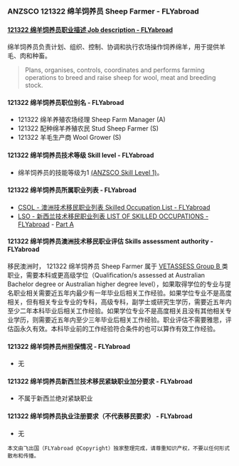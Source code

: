 ### ANZSCO 121322 绵羊饲养员 Sheep Farmer - FLYabroad ###

####  [121322 绵羊饲养员职业描述 Job description - FLYabroad](http://www.flyabroadvisa.com/anzsco/1213.html#121322)

绵羊饲养员负责计划、组织、控制、协调和执行农场操作饲养绵羊，用于提供羊毛、肉和种畜。

>Plans, organises, controls, coordinates and performs farming operations to breed and raise sheep for wool, meat and breeding stock.

#### 121322 绵羊饲养员职位别名 - FLYabroad
 
- 121322	 绵羊养殖农场经理 Sheep Farm Manager (A)
- 121322 配种绵羊养殖农民 Stud Sheep Farmer (S)
- 121322 羊毛生产商 Wool Grower (S)

#### 121322 绵羊饲养员技术等级 Skill level - FLYabroad

- 绵羊饲养员的技能等级为1 [(ANZSCO Skill Level 1)](http://www.flyabroadvisa.com/anzsco/)。

#### 121322 绵羊饲养员所属职业列表 - FLYabroad

- [CSOL - 澳洲技术移民职业列表 Skilled Occupation List - FLYabroad](http://www.flyabroadvisa.com/sol/)
- [LSO - 新西兰技术移民职业列表 LIST OF SKILLED OCCUPATIONS - FLYabroad](http://nz.flyabroadvisa.com/lso/) - [Part A](parta)

#### 121322 绵羊饲养员澳洲技术移民职业评估 Skills assessment authority - FLYabroad

移民澳洲时， 121322 绵羊饲养员 Sheep Farmer 属于 [VETASSESS Group B ](http://www.flyabroadvisa.com/ass/vetassess.html)类职业，需要本科或更高级学位（Qualification/s assessed at Australian Bachelor degree or Australian higher degree level），如果取得学位的专业与提名职业相关需要近五年内最少有一年毕业后相关工作经验。如果学位专业不是高度相关，但有相关专业专业的专科，高级专科，副学士或研究生学历，需要近五年内至少二年本科毕业后相关工作经验。如果学位专业不是高度相关且没有其他相关专业学历，则需要近五年内至少三年毕业后相关工作经验。职业评估不需要雅思，评估函永久有效。本科毕业前的工作经验符合条件的也可以算作有效工作经验。

#### 121322 绵羊饲养员州担保情况 - FLYabroad

- 无

#### 121322 绵羊饲养员新西兰技术移民紧缺职业加分要求 - FLYabroad

- 不属于新西兰绝对紧缺职业

#### 121322 绵羊饲养员执业注册要求（不代表移民要求） - FLYabroad

- 无

`本文由飞出国（FLYabroad @Copyright）独家整理完成，请尊重知识产权，不要以任何形式散布和传播。`